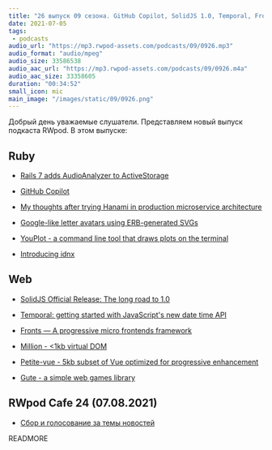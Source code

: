 ```yaml
---
title: "26 выпуск 09 сезона. GitHub Copilot, SolidJS 1.0, Temporal, Fronts, YouPlot, Million, Petite-vue, Gute и прочее"
date: 2021-07-05
tags:
 - podcasts
audio_url: "https://mp3.rwpod-assets.com/podcasts/09/0926.mp3"
audio_format: "audio/mpeg"
audio_size: 33586538
audio_aac_url: "https://mp3.rwpod-assets.com/podcasts/09/0926.m4a"
audio_aac_size: 33358605
duration: "00:34:52"
small_icon: mic
main_image: "/images/static/09/0926.png"
---
```


Добрый день уважаемые слушатели. Представляем новый выпуск подкаста RWpod. В этом выпуске:

## Ruby

 - [Rails 7 adds AudioAnalyzer to ActiveStorage](https://blog.saeloun.com/2021/06/30/rails-7-adds-audio-analyzer-to-active-storage)
 - [GitHub Copilot](https://copilot.github.com/)
 - [My thoughts after trying Hanami in production microservice architecture](https://www.useo.pl/blog/2021/07/trying-hanami-in-microservices)


 - [Google-like letter avatars using ERB-generated SVGs](https://kukicola.io/posts/creating-google-like-letter-avatars-using-erb-generated-svgs/)
 - [YouPlot - a command line tool that draws plots on the terminal](https://github.com/red-data-tools/YouPlot)
 - [Introducing idnx](https://honeyryderchuck.gitlab.io/httpx/2021/06/11/introducing-idnx.html)

## Web

 - [SolidJS Official Release: The long road to 1.0](https://dev.to/ryansolid/solidjs-official-release-the-long-road-to-1-0-4ldd)
 - [Temporal: getting started with JavaScript's new date time API](https://2ality.com/2021/06/temporal-api.html)
 - [Fronts — A progressive micro frontends framework](https://unadlib.medium.com/fronts-a-progressive-micro-frontends-framework-815387b162e1)


 - [Million - &lt;1kb virtual DOM](https://million.js.org/)
 - [Petite-vue - 5kb subset of Vue optimized for progressive enhancement](https://github.com/vuejs/petite-vue)
 - [Gute - a simple web games library](https://github.com/kevglass/gute/)

## RWpod Cafe 24 (07.08.2021)

 - [Сбор и голосование за темы новостей](https://github.com/rwpod/cafe-discussions/discussions/9)


READMORE
